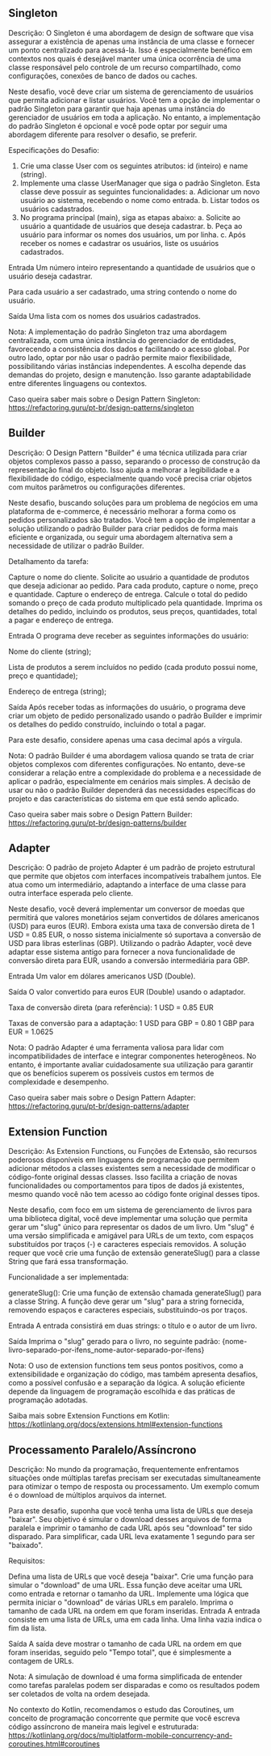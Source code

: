 ## Singleton

Descrição: O Singleton é uma abordagem de design de software que visa assegurar a existência de apenas uma instância de uma classe e fornecer um ponto centralizado para acessá-la. Isso é especialmente benéfico em contextos nos quais é desejável manter uma única ocorrência de uma classe responsável pelo controle de um recurso compartilhado, como configurações, conexões de banco de dados ou caches.

Neste desafio, você deve criar um sistema de gerenciamento de usuários que permita adicionar e listar usuários. Você tem a opção de implementar o padrão Singleton para garantir que haja apenas uma instância do gerenciador de usuários em toda a aplicação. No entanto, a implementação do padrão Singleton é opcional e você pode optar por seguir uma abordagem diferente para resolver o desafio, se preferir.

Especificações do Desafio:

1. Crie uma classe User com os seguintes atributos: id (inteiro) e name (string).
2. Implemente uma classe UserManager que siga o padrão Singleton. Esta classe deve possuir as seguintes funcionalidades:
a. Adicionar um novo usuário ao sistema, recebendo o nome como entrada.
b. Listar todos os usuários cadastrados.
3. No programa principal (main), siga as etapas abaixo:
a. Solicite ao usuário a quantidade de usuários que deseja cadastrar.
b. Peça ao usuário para informar os nomes dos usuários, um por linha.
c. Após receber os nomes e cadastrar os usuários, liste os usuários cadastrados.

Entrada
Um número inteiro representando a quantidade de usuários que o usuário deseja cadastrar.

Para cada usuário a ser cadastrado, uma string contendo o nome do usuário.

Saída
Uma lista com os nomes dos usuários cadastrados.


Nota:
A implementação do padrão Singleton traz uma abordagem centralizada, com uma única instância do gerenciador de entidades, favorecendo a consistência dos dados e facilitando o acesso global. Por outro lado, optar por não usar o padrão permite maior flexibilidade, possibilitando várias instâncias independentes. A escolha depende das demandas do projeto, design e manutenção. Isso garante adaptabilidade entre diferentes linguagens ou contextos.

Caso queira saber mais sobre o Design Pattern Singleton:
https://refactoring.guru/pt-br/design-patterns/singleton

## Builder

Descrição: O Design Pattern "Builder" é uma técnica utilizada para criar objetos complexos passo a passo, separando o processo de construção da representação final do objeto. Isso ajuda a melhorar a legibilidade e a flexibilidade do código, especialmente quando você precisa criar objetos com muitos parâmetros ou configurações diferentes.

Neste desafio, buscando soluções para um problema de negócios em uma plataforma de e-commerce, é necessário melhorar a forma como os pedidos personalizados são tratados. Você tem a opção de implementar a solução utilizando o padrão Builder para criar pedidos de forma mais eficiente e organizada, ou seguir uma abordagem alternativa sem a necessidade de utilizar o padrão Builder.

Detalhamento da tarefa:

Capture o nome do cliente.
Solicite ao usuário a quantidade de produtos que deseja adicionar ao pedido.
Para cada produto, capture o nome, preço e quantidade.
Capture o endereço de entrega.
Calcule o total do pedido somando o preço de cada produto multiplicado pela quantidade.
Imprima os detalhes do pedido, incluindo os produtos, seus preços, quantidades, total a pagar e endereço de entrega.

Entrada
O programa deve receber as seguintes informações do usuário:

Nome do cliente (string);

Lista de produtos a serem incluídos no pedido (cada produto possui nome, preço e quantidade);

Endereço de entrega (string);

Saída
Após receber todas as informações do usuário, o programa deve criar um objeto de pedido personalizado usando o padrão Builder e imprimir os detalhes do pedido construído, incluindo o total a pagar.

Para este desafio, considere apenas uma casa decimal após a vírgula.

Nota:
O padrão Builder é uma abordagem valiosa quando se trata de criar objetos complexos com diferentes configurações. No entanto, deve-se considerar a relação entre a complexidade do problema e a necessidade de aplicar o padrão, especialmente em cenários mais simples. A decisão de usar ou não o padrão Builder dependerá das necessidades específicas do projeto e das características do sistema em que está sendo aplicado.

Caso queira saber mais sobre o Design Pattern Builder: 
https://refactoring.guru/pt-br/design-patterns/builder

## Adapter

Descrição: O padrão de projeto Adapter é um padrão de projeto estrutural que permite que objetos com interfaces incompatíveis trabalhem juntos. Ele atua como um intermediário, adaptando a interface de uma classe para outra interface esperada pelo cliente.

Neste desafio, você deverá implementar um conversor de moedas que permitirá que valores monetários sejam convertidos de dólares americanos (USD) para euros (EUR). Embora exista uma taxa de conversão direta de 1 USD = 0.85 EUR, o nosso sistema inicialmente só suportava a conversão de USD para libras esterlinas (GBP). Utilizando o padrão Adapter, você deve adaptar esse sistema antigo para fornecer a nova funcionalidade de conversão direta para EUR, usando a conversão intermediária para GBP.

Entrada
Um valor em dólares americanos USD (Double).

Saída
O valor convertido para euros EUR (Double) usando o adaptador.

Taxa de conversão direta (para referência):
1 USD = 0.85 EUR

Taxas de conversão para a adaptação:
1 USD para GBP = 0.80
1 GBP para EUR = 1.0625

Nota:
O padrão Adapter é uma ferramenta valiosa para lidar com incompatibilidades de interface e integrar componentes heterogêneos. No entanto, é importante avaliar cuidadosamente sua utilização para garantir que os benefícios superem os possíveis custos em termos de complexidade e desempenho.

Caso queira saber mais sobre o Design Pattern Adapter:
https://refactoring.guru/pt-br/design-patterns/adapter

## Extension Function

Descrição: As Extension Functions, ou Funções de Extensão, são recursos poderosos disponíveis em linguagens de programação que permitem adicionar métodos a classes existentes sem a necessidade de modificar o código-fonte original dessas classes. Isso facilita a criação de novas funcionalidades ou comportamentos para tipos de dados já existentes, mesmo quando você não tem acesso ao código fonte original desses tipos.

Neste desafio, com foco em um sistema de gerenciamento de livros para uma biblioteca digital, você deve implementar uma solução que permita gerar um "slug" único para representar os dados de um livro. Um "slug" é uma versão simplificada e amigável para URLs de um texto, com espaços substituídos por traços (-) e caracteres especiais removidos. A solução requer que você crie uma função de extensão generateSlug() para a classe String que fará essa transformação.

Funcionalidade a ser implementada:

generateSlug(): Crie uma função de extensão chamada generateSlug() para a classe String. A função deve gerar um "slug" para a string fornecida, removendo espaços e caracteres especiais, substituindo-os por traços.

Entrada
A entrada consistirá em duas strings: o título e o autor de um livro.

Saída
Imprima o "slug" gerado para o livro, no seguinte padrão:
{nome-livro-separado-por-ifens_nome-autor-separado-por-ifens}

Nota:
O uso de extension functions tem seus pontos positivos, como a extensibilidade e organização do código, mas também apresenta desafios, como a possível confusão e a separação da lógica. A solução eficiente depende da linguagem de programação escolhida e das práticas de programação adotadas.

Saiba mais sobre Extension Functions em Kotlin:
https://kotlinlang.org/docs/extensions.html#extension-functions

## Processamento Paralelo/Assíncrono

Descrição: No mundo da programação, frequentemente enfrentamos situações onde múltiplas tarefas precisam ser executadas simultaneamente para otimizar o tempo de resposta ou processamento. Um exemplo comum é o download de múltiplos arquivos da internet.

Para este desafio, suponha que você tenha uma lista de URLs que deseja "baixar". Seu objetivo é simular o download desses arquivos de forma paralela e imprimir o tamanho de cada URL após seu "download" ter sido disparado. Para simplificar, cada URL leva exatamente 1 segundo para ser "baixado".

Requisitos:

Defina uma lista de URLs que você deseja "baixar".
Crie uma função para simular o "download" de uma URL. Essa função deve aceitar uma URL como entrada e retornar o tamanho da URL.
Implemente uma lógica que permita iniciar o "download" de várias URLs em paralelo.
Imprima o tamanho de cada URL na ordem em que foram inseridas.
Entrada
A entrada consiste em uma lista de URLs, uma em cada linha. Uma linha vazia indica o fim da lista.

Saída
A saída deve mostrar o tamanho de cada URL na ordem em que foram inseridas, seguido pelo "Tempo total", que é simplesmente a contagem de URLs.

Nota: A simulação de download é uma forma simplificada de entender como tarefas paralelas podem ser disparadas e como os resultados podem ser coletados de volta na ordem desejada.

No contexto do Kotlin, recomendamos o estudo das Coroutines, um conceito de programação concorrente que permite que você escreva código assíncrono de maneira mais legível e estruturada:
https://kotlinlang.org/docs/multiplatform-mobile-concurrency-and-coroutines.html#coroutines